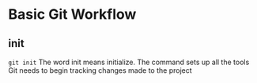 # Basic Git Workflow
## init
```git init```
The word init means initialize. The command sets up all the tools Git needs to begin tracking changes made to the project
